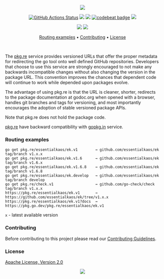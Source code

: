 <p align="center"><img src="https://gh.kaos.st/pkgre.svg"/></p>

<p align="center">
  <a href="https://github.com/essentialkaos/pkgre/actions"><img src="https://github.com/essentialkaos/pkgre/workflows/CI/badge.svg" alt="GitHub Actions Status" /></a>
  <a href="https://github.com/essentialkaos/pkgre/actions?query=workflow%3ACodeQL"><img src="https://github.com/essentialkaos/pkgre/workflows/CodeQL/badge.svg" /></a>
  <a href="https://goreportcard.com/report/github.com/essentialkaos/pkgre"><img src="https://goreportcard.com/badge/github.com/essentialkaos/pkgre" /></a>
  <a href="https://codebeat.co/projects/github-com-essentialkaos-pkgre-master"><img alt="codebeat badge" src="https://codebeat.co/badges/f29ed07b-af32-4d45-a342-59b20e3bfcf9" /></a>
  <a href="#license"><img src="https://gh.kaos.st/apache2.svg"></a>
</p>
<p align="center">
  <a href="#"><img src="https://healthchecks.io/badge/6f454deb-5215-40aa-933f-f91a8e579a07/sKjRtflJ-2/server.svg" /></a>
  <a href="#"><img src="https://healthchecks.io/badge/6f454deb-5215-40aa-933f-f91a8e579a07/2FbciL3K-2/morpher.svg" /></a>
</p>

<p align="center"><a href="#routing-examples">Routing examples</a> • <a href="#contributing">Contributing</a> • <a href="#license">License</a></p>

<br/>

The [pkg.re](https://pkg.re) service provides versioned URLs that offer the proper metadata for redirecting the go tool onto well defined GitHub repositories. Developers that choose to use this service are strongly encouraged to not make any backwards incompatible changes without also changing the version in the package URL. This convention improves the chances that dependent code will continue to work while depended upon packages evolve.


The advantage of using pkg.re is that the URL is cleaner, shorter, redirects to the package documentation at godoc.org when opened with a browser, handles git branches and tags for versioning, and most importantly encourages the adoption of stable versioned package APIs.


Note that pkg.re does not hold the package code.


[pkg.re](https://pkg.re) have backward compatibility with [gopkg.in](https://gopkg.in) service.

### Routing examples

```
go get pkg.re/essentialkaos/ek.v1        → github.com/essentialkaos/ek tag/branch v1.x.x
go get pkg.re/essentialkaos/ek.v1.6      → github.com/essentialkaos/ek tag/branch v1.6.x
go get pkg.re/essentialkaos/ek.v1.6.8    → github.com/essentialkaos/ek tag/branch v1.6.8
go get pkg.re/essentialkaos/ek.develop   → github.com/essentialkaos/ek tag/branch develop
go get pkg.re/check.v1                   → github.com/go-check/check tag/branch v1.x.x
https://pkg.re/essentialkaos/ek.v1       → https://github.com/essentialkaos/ek/tree/v1.x.x
https://pkg.re/essentialkaos/ek.v1?docs  → https://pkg.go.dev/pkg.re/essentialkaos/ek.v1
```

`x` - latest available version

### Contributing

Before contributing to this project please read our [Contributing Guidelines](https://github.com/essentialkaos/contributing-guidelines#contributing-guidelines).

### License

[Apache License, Version 2.0](https://www.apache.org/licenses/LICENSE-2.0)

<p align="center"><a href="https://essentialkaos.com"><img src="https://gh.kaos.st/ekgh.svg"/></a></p>
